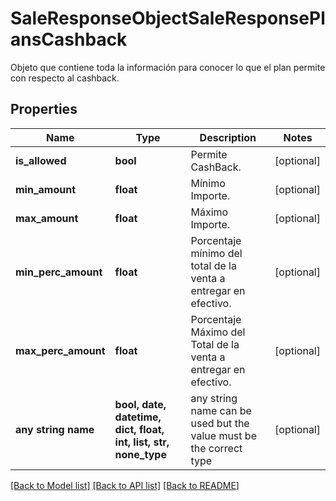 # SaleResponseObjectSaleResponsePlansCashback

Objeto que contiene toda la información para conocer lo que el plan permite con respecto al cashback.

## Properties
Name | Type | Description | Notes
------------ | ------------- | ------------- | -------------
**is_allowed** | **bool** | Permite CashBack. | [optional] 
**min_amount** | **float** | Mínimo Importe. | [optional] 
**max_amount** | **float** | Máximo Importe. | [optional] 
**min_perc_amount** | **float** | Porcentaje mínimo del total de la venta  a entregar en efectivo. | [optional] 
**max_perc_amount** | **float** | Porcentaje Máximo del Total de la venta a entregar en efectivo. | [optional] 
**any string name** | **bool, date, datetime, dict, float, int, list, str, none_type** | any string name can be used but the value must be the correct type | [optional]

[[Back to Model list]](../README.md#documentation-for-models) [[Back to API list]](../README.md#documentation-for-api-endpoints) [[Back to README]](../README.md)


